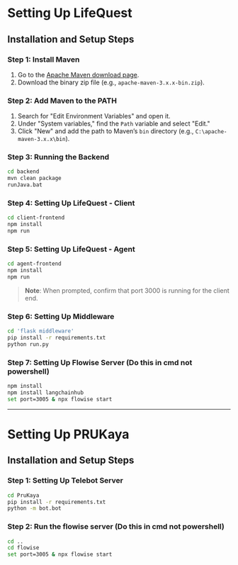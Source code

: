 
# Setting Up LifeQuest

## Installation and Setup Steps

### Step 1: Install Maven
1. Go to the [Apache Maven download page](https://maven.apache.org/download.cgi).
2. Download the binary zip file (e.g., `apache-maven-3.x.x-bin.zip`).

### Step 2: Add Maven to the PATH
1. Search for "Edit Environment Variables" and open it.
2. Under "System variables," find the `Path` variable and select "Edit."
3. Click "New" and add the path to Maven’s `bin` directory (e.g., `C:\apache-maven-3.x.x\bin`).

### Step 3: Running the Backend

```bash
cd backend
mvn clean package
runJava.bat
```

### Step 4: Setting Up LifeQuest - Client

```bash
cd client-frontend
npm install
npm run
```

### Step 5: Setting Up LifeQuest - Agent

```bash
cd agent-frontend
npm install
npm run
```

> **Note**: When prompted, confirm that port 3000 is running for the client end.

### Step 6: Setting Up Middleware

```bash
cd 'flask middleware'
pip install -r requirements.txt
python run.py
```

### Step 7: Setting Up Flowise Server (Do this in cmd not powershell)

```bash
npm install
npm install langchainhub
set port=3005 & npx flowise start 
```

---

# Setting Up PRUKaya
## Installation and Setup Steps

### Step 1: Setting Up Telebot Server
```bash
cd PruKaya
pip install -r requirements.txt
python -m bot.bot
```

### Step 2: Run the flowise server (Do this in cmd not powershell)
```bash
cd ..
cd flowise 
set port=3005 & npx flowise start 
```